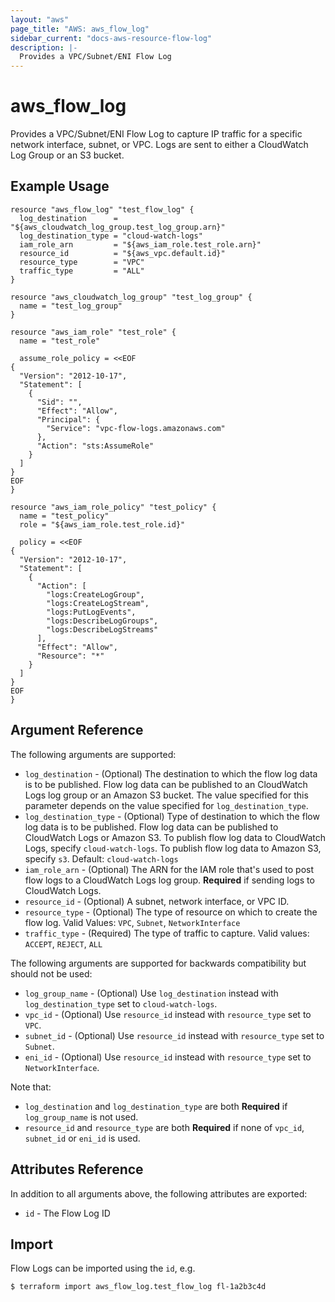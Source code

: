 ```yaml
---
layout: "aws"
page_title: "AWS: aws_flow_log"
sidebar_current: "docs-aws-resource-flow-log"
description: |-
  Provides a VPC/Subnet/ENI Flow Log
---
```


# aws_flow_log

Provides a VPC/Subnet/ENI Flow Log to capture IP traffic for a specific network
interface, subnet, or VPC. Logs are sent to either a CloudWatch Log Group
or an S3 bucket.

## Example Usage

```hcl
resource "aws_flow_log" "test_flow_log" {
  log_destination      = "${aws_cloudwatch_log_group.test_log_group.arn}"
  log_destination_type = "cloud-watch-logs"
  iam_role_arn         = "${aws_iam_role.test_role.arn}"
  resource_id          = "${aws_vpc.default.id}"
  resource_type        = "VPC"
  traffic_type         = "ALL"
}

resource "aws_cloudwatch_log_group" "test_log_group" {
  name = "test_log_group"
}

resource "aws_iam_role" "test_role" {
  name = "test_role"

  assume_role_policy = <<EOF
{
  "Version": "2012-10-17",
  "Statement": [
    {
      "Sid": "",
      "Effect": "Allow",
      "Principal": {
        "Service": "vpc-flow-logs.amazonaws.com"
      },
      "Action": "sts:AssumeRole"
    }
  ]
}
EOF
}

resource "aws_iam_role_policy" "test_policy" {
  name = "test_policy"
  role = "${aws_iam_role.test_role.id}"

  policy = <<EOF
{
  "Version": "2012-10-17",
  "Statement": [
    {
      "Action": [
        "logs:CreateLogGroup",
        "logs:CreateLogStream",
        "logs:PutLogEvents",
        "logs:DescribeLogGroups",
        "logs:DescribeLogStreams"
      ],
      "Effect": "Allow",
      "Resource": "*"
    }
  ]
}
EOF
}
```

## Argument Reference

The following arguments are supported:

* `log_destination` - (Optional) The destination to which the flow log data is to
  be published. Flow log data can be published to an CloudWatch Logs log group or
  an Amazon S3 bucket. The value specified for this parameter depends on the value
  specified for `log_destination_type`.
* `log_destination_type` - (Optional) Type of destination to which the flow log
  data is to be published. Flow log data can be published to CloudWatch Logs or
  Amazon S3. To publish flow log data to CloudWatch Logs, specify `cloud-watch-logs`.
  To publish flow log data to Amazon S3, specify `s3`. Default: `cloud-watch-logs`
* `iam_role_arn` - (Optional) The ARN for the IAM role that's used to post flow
  logs to a CloudWatch Logs log group. **Required** if sending logs to
  CloudWatch Logs.
* `resource_id` - (Optional) A subnet, network interface, or VPC ID.
* `resource_type` - (Optional) The type of resource on which to create the flow log.
  Valid Values: `VPC`, `Subnet`, `NetworkInterface`
* `traffic_type` - (Required) The type of traffic to capture. Valid values:
  `ACCEPT`, `REJECT`, `ALL`

The following arguments are supported for backwards compatibility but should not be used:

* `log_group_name` - (Optional) Use `log_destination` instead with `log_destination_type` set to `cloud-watch-logs`.
* `vpc_id` - (Optional) Use `resource_id` instead with `resource_type` set to `VPC`.
* `subnet_id` - (Optional) Use `resource_id` instead with `resource_type` set to `Subnet`.
* `eni_id` - (Optional) Use `resource_id` instead with `resource_type` set to `NetworkInterface`.

Note that:

* `log_destination` and `log_destination_type` are both **Required** if `log_group_name` is not used.
* `resource_id` and `resource_type` are both **Required** if none of `vpc_id`, `subnet_id` or `eni_id` is used.

## Attributes Reference

In addition to all arguments above, the following attributes are exported:

* `id` - The Flow Log ID

## Import

Flow Logs can be imported using the `id`, e.g.

```
$ terraform import aws_flow_log.test_flow_log fl-1a2b3c4d
```
